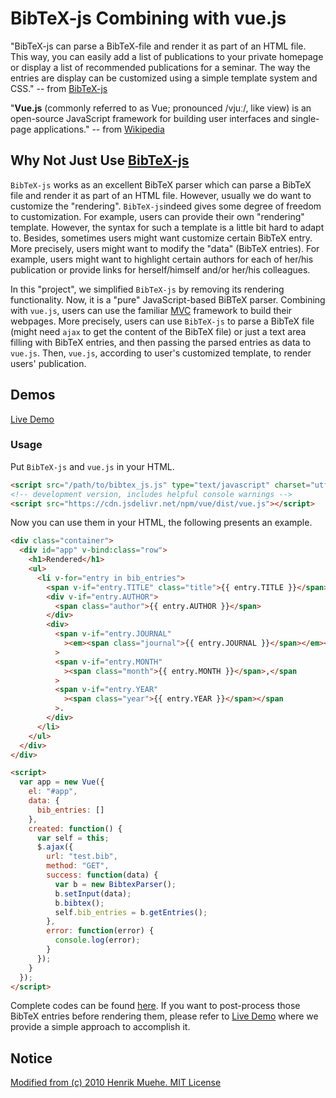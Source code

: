 # BibTeX-js Combining with vue.js

"BibTeX-js can parse a BibTeX-file and render it as part of an HTML file. This way, you can easily add a list of publications to your private homepage or display a list of recommended publications for a seminar. The way the entries are display can be customized using a simple template system and CSS." -- from [BibTeX-js](https://github.com/pcooksey/bibtex-js)

"**Vue.js** (commonly referred to as Vue; pronounced /vjuː/, like view) is an open-source JavaScript framework for building user interfaces and single-page applications." -- from [Wikipedia](https://en.wikipedia.org/wiki/Vue.js)

## Why Not Just Use [BibTeX-js](https://github.com/pcooksey/bibtex-js)

`BibTeX-js` works as an excellent BibTeX parser which can parse a BibTeX file and render it as part of an HTML file. However, usually we do want to customize the "rendering". `BibTeX-js`indeed gives some degree of freedom to customization. For example, users can provide their own "rendering" template. However, the syntax for such a template is a little bit hard to adapt to. Besides, sometimes users might want customize certain BibTeX entry. More precisely, users might want to modify the "data" (BibTeX entries). For example, users might want to highlight certain authors for each of her/his publication or provide links for herself/himself and/or her/his colleagues. 

In this "project", we simplified `BibTeX-js` by removing its rendering  functionality. Now, it is a "pure" JavaScript-based BiBTeX parser. Combining with `vue.js`, users can use the familiar [MVC](https://en.wikipedia.org/wiki/Model%E2%80%93view%E2%80%93controller) framework to build their webpages. More precisely, users can use `BibTeX-js` to parse a BibTeX file (might need `ajax` to get the content of the BibTeX file) or just a text area filling with BibTeX entries, and then passing the parsed entries as data to `vue.js`. Then, `vue.js`, according to user's customized template, to render users' publication.

## Demos

[Live Demo](https://network-theory-group.github.io)

### Usage

Put `BibTeX-js` and `vue.js` in your HTML.
```html
<script src="/path/to/bibtex_js.js" type="text/javascript" charset="utf-8"></script>
<!-- development version, includes helpful console warnings -->
<script src="https://cdn.jsdelivr.net/npm/vue/dist/vue.js"></script>
```

Now you can use them in your HTML, the following presents an example.
```html
<div class="container">
  <div id="app" v-bind:class="row">
    <h1>Rendered</h1>
    <ul>
      <li v-for="entry in bib_entries">
        <span v-if="entry.TITLE" class="title">{{ entry.TITLE }}</span>,
        <div v-if="entry.AUTHOR">
          <span class="author">{{ entry.AUTHOR }}</span>
        </div>
        <div>
          <span v-if="entry.JOURNAL"
            ><em><span class="journal">{{ entry.JOURNAL }}</span></em></span
          >
          <span v-if="entry.MONTH"
            ><span class="month">{{ entry.MONTH }}</span>,</span
          >
          <span v-if="entry.YEAR"
            ><span class="year">{{ entry.YEAR }}</span></span
          >.
        </div>
      </li>
    </ul>
  </div>
</div>

<script>
  var app = new Vue({
    el: "#app",
    data: {
      bib_entries: []
    },
    created: function() {
      var self = this;
      $.ajax({
        url: "test.bib",
        method: "GET",
        success: function(data) {
          var b = new BibtexParser();
          b.setInput(data);
          b.bibtex();
          self.bib_entries = b.getEntries();
        },
        error: function(error) {
          console.log(error);
        }
      });
    }
  });
</script>
```

Complete codes can be found [here](demo/bibtex_vue.html). If you want to post-process those BibTeX entries before rendering them, please refer to 
[Live Demo](https://network-theory-group.github.io) where we provide a simple approach to accomplish it.

## Notice

[Modified from (c) 2010 Henrik Muehe. MIT License](https://code.google.com/p/bibtex-js/)
